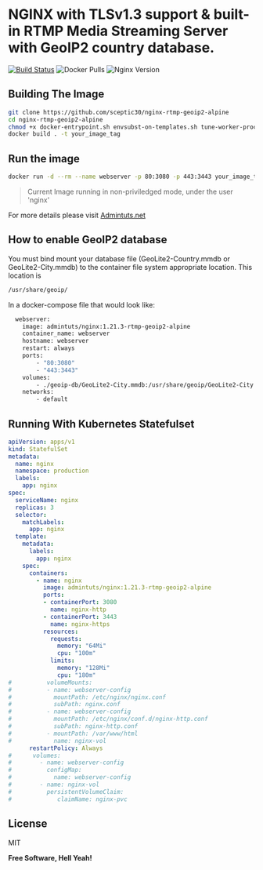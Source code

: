 # NGINX with TLSv1.3 support &amp; built-in RTMP Media Streaming Server with GeoIP2 country database.

[![Build Status](https://www.travis-ci.com/sceptic30/nginx-rtmp-geoip2-alpine.svg?branch=master)](https://www.travis-ci.com/sceptic30/nginx-rtmp-geoip2-alpine) ![Docker Pulls](https://img.shields.io/docker/pulls/admintuts/nginx) ![Nginx Version](https://img.shields.io/badge/Nginx-1.21.3-brightgreen)

## Building The Image

```sh
git clone https://github.com/sceptic30/nginx-rtmp-geoip2-alpine
cd nginx-rtmp-geoip2-alpine
chmod +x docker-entrypoint.sh envsubst-on-templates.sh tune-worker-processes.sh
docker build . -t your_image_tag

```
## Run the image
```sh
docker run -d --rm --name webserver -p 80:3080 -p 443:3443 your_image_tag
```
> Current Image running in non-priviledged mode, under the user 'nginx'

For more details please visit [Admintuts.net](https://admintuts.net/server-admin/docker/custom-nginx-docker-image-geoip2-rtmp-support/#final-nginx-dockerfile-with-geoip2-rtmp-tlsv1-3-support)

## How to enable GeoIP2 database
You must bind mount your database file (GeoLite2-Country.mmdb or GeoLite2-City.mmdb) to the container file system appropriate location. This location is 
```bash
/usr/share/geoip/
```
In a docker-compose file that would look like:
```sh
  webserver:
    image: admintuts/nginx:1.21.3-rtmp-geoip2-alpine
    container_name: webserver
    hostname: webserver
    restart: always
    ports:
        - "80:3080"
        - "443:3443"
    volumes:
        - ./geoip-db/GeoLite2-City.mmdb:/usr/share/geoip/GeoLite2-City.mmdb
    networks:
        - default
```
## Running With Kubernetes Statefulset
```yaml
apiVersion: apps/v1
kind: StatefulSet
metadata:
  name: nginx
  namespace: production
  labels:
    app: nginx
spec:
  serviceName: nginx
  replicas: 3
  selector:
    matchLabels:
      app: nginx
  template:
    metadata:
      labels:
        app: nginx
    spec:
      containers:
        - name: nginx
          image: admintuts/nginx:1.21.3-rtmp-geoip2-alpine
          ports:
          - containerPort: 3080
            name: nginx-http
          - containerPort: 3443
            name: nginx-https
          resources:
            requests:
              memory: "64Mi"
              cpu: "100m"
            limits:
              memory: "128Mi"
              cpu: "180m"
#          volumeMounts:
#          - name: webserver-config
#            mountPath: /etc/nginx/nginx.conf
#            subPath: nginx.conf
#          - name: webserver-config
#            mountPath: /etc/nginx/conf.d/nginx-http.conf
#            subPath: nginx-http.conf
#          - mountPath: /var/www/html
#            name: nginx-vol
      restartPolicy: Always
#      volumes:
#        - name: webserver-config
#          configMap:
#            name: webserver-config
#        - name: nginx-vol
#          persistentVolumeClaim:
#             claimName: nginx-pvc
```
## License

MIT

**Free Software, Hell Yeah!**
